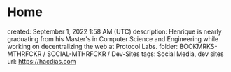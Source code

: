 # Home

created: September 1, 2022 1:58 AM (UTC)
description: Henrique is nearly graduating from his Master's in Computer Science and Engineering while working on decentralizing the web at Protocol Labs.
folder: BOOKMRKS-MTHRFCKR / SOCIAL-MTHRFCKR / Dev-Sites
tags: Social Media, dev sites
url: https://hacdias.com